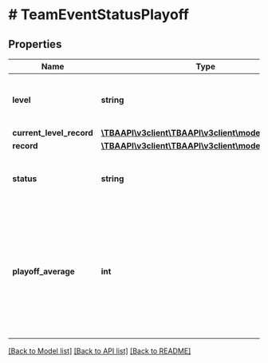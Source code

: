 # # TeamEventStatusPlayoff

## Properties

Name | Type | Description | Notes
------------ | ------------- | ------------- | -------------
**level** | **string** | The highest playoff level the team reached. | [optional] 
**current_level_record** | [**\TBAAPI\v3client\TBAAPI\v3client\model\WLTRecord**](WLTRecord.md) |  | [optional] 
**record** | [**\TBAAPI\v3client\TBAAPI\v3client\model\WLTRecord**](WLTRecord.md) |  | [optional] 
**status** | **string** | Current competition status for the playoffs. | [optional] 
**playoff_average** | **int** | The average match score during playoffs. Year specific. May be null if not relevant for a given year. | [optional] 

[[Back to Model list]](../../README.md#documentation-for-models) [[Back to API list]](../../README.md#documentation-for-api-endpoints) [[Back to README]](../../README.md)


